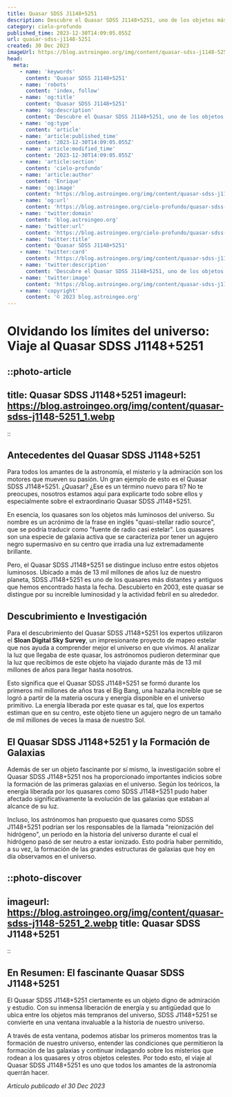 ```yaml
---
title: Quasar SDSS J1148+5251
description: Descubre el Quasar SDSS J1148+5251, uno de los objetos más distantes y brillantes del universo, y su influencia en la cosmología. ¡Aprende más aquí!
category: cielo-profundo
published_time: 2023-12-30T14:09:05.055Z
url: quasar-sdss-j1148-5251
created: 30 Dec 2023
imageUrl: https://blog.astroingeo.org/img/content/quasar-sdss-j1148-5251_3.webp
head:
  meta:
    - name: 'keywords'
      content: 'Quasar SDSS J1148+5251'
    - name: 'robots'
      content: 'index, follow'
    - name: 'og:title'
      content: 'Quasar SDSS J1148+5251'
    - name: 'og:description'
      content: 'Descubre el Quasar SDSS J1148+5251, uno de los objetos más distantes y brillantes del universo, y su influencia en la cosmología. ¡Aprende más aquí!'
    - name: 'og:type'
      content: 'article'
    - name: 'article:published_time'
      content: '2023-12-30T14:09:05.055Z'
    - name: 'article:modified_time'
      content: '2023-12-30T14:09:05.055Z'
    - name: 'article:section'
      content: 'cielo-profundo'
    - name: 'article:author'
      content: 'Enrique'
    - name: 'og:image'
      content: 'https://blog.astroingeo.org/img/content/quasar-sdss-j1148-5251_3.webp'
    - name: 'og:url'
      content: 'https://blog.astroingeo.org/cielo-profundo/quasar-sdss-j1148-5251'
    - name: 'twitter:domain'
      content: 'blog.astroingeo.org'
    - name: 'twitter:url'
      content: 'https://blog.astroingeo.org/cielo-profundo/quasar-sdss-j1148-5251'
    - name: 'twitter:title'
      content: 'Quasar SDSS J1148+5251'
    - name: 'twitter:card'
      content: 'https://blog.astroingeo.org/img/content/quasar-sdss-j1148-5251_3.webp'
    - name: 'twitter:description'
      content: 'Descubre el Quasar SDSS J1148+5251, uno de los objetos más distantes y brillantes del universo, y su influencia en la cosmología. ¡Aprende más aquí!'
    - name: 'twitter:image'
      content: 'https://blog.astroingeo.org/img/content/quasar-sdss-j1148-5251_3.webp'
    - name: 'copyright'
      content: '© 2023 blog.astroingeo.org'
---
```

# Olvidando los límites del universo: Viaje al Quasar SDSS J1148+5251

::photo-article
---
title: Quasar SDSS J1148+5251
imageurl: https://blog.astroingeo.org/img/content/quasar-sdss-j1148-5251_1.webp
---
::

## Antecedentes del Quasar SDSS J1148+5251

Para todos los amantes de la astronomía, el misterio y la admiración son los motores que mueven su pasión. Un gran ejemplo de esto es el Quasar SDSS J1148+5251. ¿Quasar? ¿Ese es un término nuevo para ti? No te preocupes, nosotros estamos aquí para explicarte todo sobre ellos y especialmente sobre el extraordinario Quasar SDSS J1148+5251.

En esencia, los quasares son los objetos más luminosos del universo. Su nombre es un acrónimo de la frase en inglés "quasi-stellar radio source", que se podría traducir como "fuente de radio casi estelar". Los quasares son una especie de galaxia activa que se caracteriza por tener un agujero negro supermasivo en su centro que irradia una luz extremadamente brillante.

Pero, el Quasar SDSS J1148+5251 se distingue incluso entre estos objetos luminosos. Ubicado a más de 13 mil millones de años luz de nuestro planeta, SDSS J1148+5251 es uno de los quasares más distantes y antiguos que hemos encontrado hasta la fecha. Descubierto en 2003, este quasar se distingue por su increíble luminosidad y la actividad febril en su alrededor.


## Descubrimiento e Investigación

Para el descubrimiento del Quasar SDSS J1148+5251 los expertos utilizaron el **Sloan Digital Sky Survey**, un impresionante proyecto de mapeo estelar que nos ayuda a comprender mejor el universo en que vivimos. Al analizar la luz que llegaba de este quasar, los astrónomos pudieron determinar que la luz que recibimos de este objeto ha viajado durante más de 13 mil millones de años para llegar hasta nosotros.

Esto significa que el Quasar SDSS J1148+5251 se formó durante los primeros mil millones de años tras el Big Bang, una hazaña increíble que se logró a partir de la materia oscura y energía disponible en el universo primitivo. La energía liberada por este quasar es tal, que los expertos estiman que en su centro, este objeto tiene un agujero negro de un tamaño de mil millones de veces la masa de nuestro Sol.

## El Quasar SDSS J1148+5251 y la Formación de Galaxias

Además de ser un objeto fascinante por sí mismo, la investigación sobre el Quasar SDSS J1148+5251 nos ha proporcionado importantes indicios sobre la formación de las primeras galaxias en el universo. Según los teóricos, la energía liberada por los quasares como SDSS J1148+5251 pudo haber afectado significativamente la evolución de las galaxias que estaban al alcance de su luz.

Incluso, los astrónomos han propuesto que quasares como SDSS J1148+5251 podrían ser los responsables de la llamada "reionización del hidrógeno", un periodo en la historia del universo durante el cual el hidrógeno pasó de ser neutro a estar ionizado. Esto podría haber permitido, a su vez, la formación de las grandes estructuras de galaxias que hoy en día observamos en el universo.


::photo-discover
---
imageurl: https://blog.astroingeo.org/img/content/quasar-sdss-j1148-5251_2.webp
title: Quasar SDSS J1148+5251
---
::

## En Resumen: El fascinante Quasar SDSS J1148+5251

El Quasar SDSS J1148+5251 ciertamente es un objeto digno de admiración y estudio. Con su inmensa liberación de energía y su antigüedad que lo ubica entre los objetos más tempranos del universo, SDSS J1148+5251 se convierte en una ventana invaluable a la historia de nuestro universo. 

A través de esta ventana, podemos atisbar los primeros momentos tras la formación de nuestro universo, entender las condiciones que permitieron la formación de las galaxias y continuar indagando sobre los misterios que rodean a los quasares y otros objetos celestes. Por todo esto, el viaje al Quasar SDSS J1148+5251 es uno que todos los amantes de la astronomía querrán hacer.

_Artículo publicado el 30 Dec 2023_